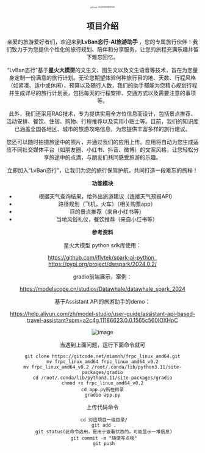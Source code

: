 <center><img src="https://github.com/yaosenJ/LvBanGPT/blob/main/logo.png?raw=true" alt="image-20240131182121394" style="zoom:33%;" />

## 项目介绍

亲爱的旅游爱好者们，欢迎来到**LvBan恣行-AI旅游助手** ，您的专属旅行伙伴！我们致力于为您提供个性化的旅行规划、陪伴和分享服务，让您的旅程充满乐趣并留下难忘回忆。

“LvBan恣行”基于**星火大模型**的文生文、图生文以及文生语音等技术，旨在为您量身定制一份满意的旅行计划。无论您期望体验何种旅行目的地、天数、行程风格（如紧凑、适中或休闲）、预算以及随行人数，我们的助手都能为您精心规划行程并生成详尽的旅行计划表，包括每天的行程安排、交通方式以及需要注意的事项等。

此外，我们还采用RAG技术，专为提供实用全方位信息而设计，包括景点推荐、活动安排、餐饮、住宿、购物、行程推荐以及实用小贴士等。目前，我们的知识库已涵盖全国各地区、城市的旅游攻略信息，为您提供丰富多样的旅行建议。

您还可以随时拍摄旅途中的照片，并通过我们的应用上传。应用将自动为您生成适应不同社交媒体平台（如朋友圈、小红书、抖音、微博）的文案风格，让您轻松分享旅途中的点滴，与朋友们共同感受旅游的乐趣。

立即加入“LvBan恣行”，让我们为您的旅行保驾护航，共同打造一段难忘的旅程！

 **功能模块**

- 根据天气查询结果，给外出旅游建议（连接天气预报API）
- 路径规划（飞机，火车）（相关购票app）
- 目的景点推荐（来自小红书等）
- 当地风俗礼仪，餐饮推荐（来自小红书等）

**参考资料**

星火大模型 python sdk库使用：

https://github.com/iflytek/spark-ai-python  
https://pypi.org/project/dwspark/2024.0.2/

gradio前端展示，案例：

https://modelscope.cn/studios/Datawhale/datawhale_spark_2024

基于Assistant API的旅游助手的demo：

https://help.aliyun.com/zh/model-studio/user-guide/assistant-api-based-travel-assistant?spm=a2c4g.11186623.0.0.1565c560IOXHpC


![image](https://github.com/yaosenJ/LvBanGPT/assets/147613954/f74be7b2-fc48-4c82-b903-c65c73f7b2ed)


当遇到上面问题，运行下面命令就可

```shell
git clone https://gitcode.net/miamnh/frpc_linux_amd64.git
mv frpc_linux_amd64 frpc_linux_amd64_v0.2
mv frpc_linux_amd64_v0.2 /root/.conda/lib/python3.11/site-packages/gradio
cd /root/.conda/lib/python3.11/site-packages/gradio
chmod +x frpc_linux_amd64_v0.2
cd app.py所在目录
gradio app.py
```

上传代码命令
```shell
 cd 对应项目一级目录/
 git add .
 git status(此命令选用，是用于查看状态的，可能显示一堆信息)
 git commit -m "随便写点啥"
 git push
```
